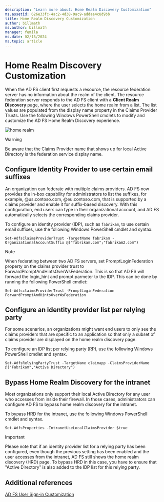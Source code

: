 ```yaml
---
description: "Learn more about: Home Realm Discovery Customization"
ms.assetid: 626e33fc-4ac2-4d38-9ac9-addaa4c8d9bb
title: Home Realm Discovery Customization
author: billmath
ms.author: billmath
manager: femila
ms.date: 02/13/2024
ms.topic: article
---
```


# Home Realm Discovery Customization


When the AD FS client first requests a resource, the resource federation server has no information about the realm of the client. The resource federation server responds to the AD FS client with a **Client Realm Discovery** page, where the user selects the home realm from a list. The list values are populated from the display name property in the Claims Provider Trusts. Use the following Windows PowerShell cmdlets to modify and customize the AD FS Home Realm Discovery experience.

![home realm](media/AD-FS-user-sign-in-customization/ADFS_Blue_Custom4.png)

> [!WARNING]
> Be aware that the Claims Provider name that shows up for local Active Directory is the federation service display name.




## Configure Identity Provider to use certain email suffixes
An organization can federate with multiple claims providers. AD FS now provides the in\-box capability for administrators to list the suffixes, for example, @us.contoso.com, @eu.contoso.com, that is supported by a claims provider and enable it for suffix\-based discovery. With this configuration, end users can type in their organizational account, and AD FS automatically selects the corresponding claims provider.

To configure an identity provider \(IDP\), such as `fabrikam`, to use certain email suffixes, use the following Windows PowerShell cmdlet and syntax.


`Set-AdfsClaimsProviderTrust -TargetName fabrikam -OrganizationalAccountSuffix @("fabrikam.com";"fabrikam2.com") `

>[!NOTE]
> When federating between two AD FS servers, set PromptLoginFederation property on the claims provider trust to ForwardPromptAndHintsOverWsFederation.  This is so that AD FS will forward the login_hint and prompt parmeter to the IDP.  This can be done by running the following PowerShell cmdlet:
>
>`Set-AdfsclaimsProviderTrust -PromptLoginFederation ForwardPromptAndHintsOverWsFederation`

## Configure an identity provider list per relying party
For some scenarios, an organizations might want end users to only see the claims providers that are specific to an application so that only a subset of claims provider are displayed on the home realm discovery page.

To configure an IDP list per relying party \(RP\), use the following Windows PowerShell cmdlet and syntax.


`Set-AdfsRelyingPartyTrust -TargetName claimapp -ClaimsProviderName @("Fabrikam","Active Directory") `


## Bypass Home Realm Discovery for the intranet
Most organizations only support their local Active Directory for any user who accesses from inside their firewall. In those cases, administrators can configure AD FS to bypass home realm discovery for the intranet.

To bypass HRD for the intranet, use the following Windows PowerShell cmdlet and syntax.


`Set-AdfsProperties -IntranetUseLocalClaimsProvider $true `


> [!IMPORTANT]
> Please note that if an identity provider list for a relying party has been configured, even though the previous setting has been enabled and the user accesses from the intranet, AD FS still shows the home realm discovery \(HRD\) page. To bypass HRD in this case, you have to ensure that "Active Directory" is also added to the IDP list for this relying party.

## Additional references
[AD FS User Sign-in Customization](AD-FS-user-sign-in-customization.md)
